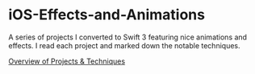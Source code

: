 # iOS-Effects-and-Animations

A series of projects I converted to Swift 3 featuring nice animations and effects. I read each project and marked down the notable techniques.

[Overview of Projects & Techniques](https://docs.google.com/document/d/1o8vU_CwZaXts3zynlMDATsCjFVncrQi6j21mDI0kVYs/edit#heading=h.u0qoia37j3uo)
